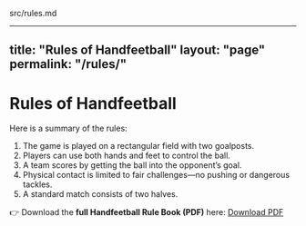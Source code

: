 src/rules.md

---
title: "Rules of Handfeetball"
layout: "page"
permalink: "/rules/"
---

# Rules of Handfeetball
Here is a summary of the rules:

1. The game is played on a rectangular field with two goalposts.
2. Players can use both hands and feet to control the ball.
3. A team scores by getting the ball into the opponent’s goal.
4. Physical contact is limited to fair challenges—no pushing or dangerous tackles.
5. A standard match consists of two halves.

👉 Download the **full Handfeetball Rule Book (PDF)** here: [Download PDF](/files/handfeetball-rules.pdf)
